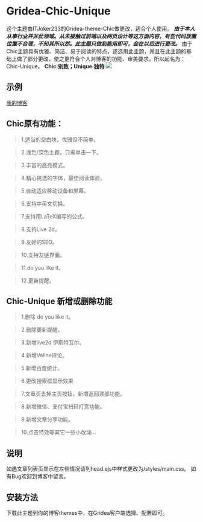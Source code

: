 # Gridea-Chic-Unique
这个主题由ITJoker233的Gridea-theme-Chic做更改，适合个人使用。
***由于本人从事行业并非此领域。从未接触过前端以及网页设计等这方面内容，有些代码放置位置不合理，不知其所以然。此主题只做到能用即可，会在以后进行更改。***
由于Chic主题具有优雅、简洁、易于阅读的特点，遂选用此主题，并且在此主题的基础上做了部分更改，使之更符合个人对博客的功能、审美要求。所以起名为：Chic-Unique。 **Chic:别致；Unique:独特**
![](/home/xiaoyi/Desktop/1.png) 

## 示例
[我的博客](https://xiangyi715.github.io/) 

## Chic原有功能：
>1.适当的空白块，优雅但不简单。

>2.浅色/深色主题，只需单击一下。

>3.丰富的高亮模式。

>4.精心挑选的字体，最佳阅读体验。

>5.自动适应移动设备和屏幕。

>6.支持中英文切换。

>7.支持用LaTeX编写的公式。

>8.支持Live 2d。

>9.友好的SEO。

>10.支持友链界面。

>11.do you like it。

>12.更新提醒。

>
## Chic-Unique 新增或删除功能
>1.删除 do you like it。

>2.删除更新提醒。

>3.新增live2d 伊斯特瓦尔。

>4.新增Valine评论。

>5.新增百度统计。

>6.更改搜索框显示效果

>7.文章页去掉主页按钮，新增返回顶部功能。

>8.新增微信、支付宝扫码打赏功能。

>9.新增文章分享功能。

>10.点击特效等其它一些小改动...
## 说明
如遇文章列表页显示在左侧情况请到head.ejs中样式更改为/styles/main.css。
如有Bug欢迎到博客中留言。
## 安装方法
下载此主题到你的博客themes中，在Gridea客户端选择、配置即可。
